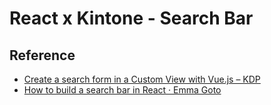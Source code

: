 # React x Kintone - Search Bar

## Reference
  * [Create a search form in a Custom View with Vue.js – KDP](https://developer.kintone.io/hc/en-us/articles/360000514874)
  * [How to build a search bar in React · Emma Goto](https://www.emgoto.com/react-search-bar/)
